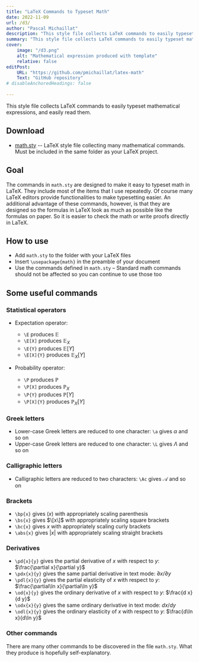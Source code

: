 ```yaml
---
title: "LaTeX Commands to Typeset Math" 
date: 2022-11-09
url: /d3/
author: "Pascal Michaillat"
description: "This style file collects LaTeX commands to easily typeset mathematical expressions, and easily read them." 
summary: "This style file collects LaTeX commands to easily typeset mathematical expressions, and easily read them." 
cover:
    image: "/d3.png"
    alt: "Mathematical expression produced with template"
    relative: false
editPost:
    URL: "https://github.com/pmichaillat/latex-math"
    Text: "GitHub repository"
# disableAnchoredHeadings: false
 
---
```


This style file collects LaTeX commands to easily typeset mathematical expressions, and easily read them.

## Download

- [math.sty](/math.sty) -- LaTeX style file collecting many mathematical commands. Must be included in the same folder as your LaTeX project.

## Goal

The commands in `math.sty` are designed to make it easy to typeset math in LaTeX. They include most of the items that I use repeatedly. Of course many LaTeX editors provide functionalities to make typesetting easier. An additional advantage of these commands, however, is that they are designed so the formulas in LaTeX look as much as possible like the formulas on paper. So it is easier to check the math or write proofs directly in LaTeX.

## How to use

- Add `math.sty` to the folder with your LaTeX files
- Insert `\usepackage{math}` in the preamble of your document
- Use the commands defined in `math.sty` 
– Standard math commands should not be affected so you can continue to use those too

## Some useful commands

### Statistical operators

- Expectation operator:
 
    * `\E` produces $\mathbb{E}$
    * `\E[X]` produces $\mathbb{E}_X$
    * `\E{Y}` produces $\mathbb{E}[Y]$
    * `\E[X]{Y}` produces $\mathbb{E}_X[Y]$

- Probability operator:

    * `\P` produces $\mathbb{P}$
    * `\P[X]` produces $\mathbb{P}_X$
    * `\P{Y}` produces $\mathbb{P}[Y]$
    * `\P[X]{Y}` produces $\mathbb{P}_X[Y]$

### Greek letters

- Lower-case Greek letters are reduced to one character: `\a` gives $\alpha$ and so on
- Upper-case Greek letters are reduced to one character: `\L` gives $\Lambda$ and so on

### Calligraphic letters

- Calligraphic letters are reduced to two characters: `\Ac` gives $\mathcal{A}$ and so on

### Brackets

- `\bp{x}` gives $(x)$ with appropriately scaling parenthesis
- `\bs{x}` gives $\[x\]$ with appropriately scaling square brackets
- `\bc{x}` gives ${x}$ with appropriately scaling curly brackets
- `\abs{x}` gives $|x|$ with appropriately scaling straight brackets

### Derivatives

- `\pd{x}{y}` gives the partial derivative of $x$ with respect to $y$: $\frac{\partial x}{\partial y}$
- `\pdx{x}{y}` gives the same partial derivative in text mode: $\partial x/\partial y$
- `\pdl{x}{y}` gives the partial elasticity of $x$ with respect to $y$: $\frac{\partial\ln x}{\partial\ln y}$
- `\od{x}{y}` gives the ordinary derivative of $x$ with respect to $y$: $\frac{d x}{d y}$
- `\odx{x}{y}` gives the same ordinary derivative in text mode: $d x/d y$
- `\odl{x}{y}` gives the ordinary elasticity of $x$ with respect to $y$: $\frac{d\ln x}{d\ln y}$

### Other commands

There are many other commands to be discovered in the file `math.sty`. What they produce is hopefully self-explanatory.